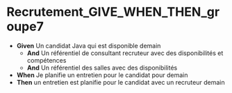 # Recrutement_GIVE_WHEN_THEN_groupe7

- **Given** Un candidat Java qui est disponible demain
    - **And** Un référentiel de consultant recruteur avec des disponibilités et compétences
    - **And** Un référentiel des salles avec des disponibilités
- **When** Je planifie un entretien pour le candidat pour demain
- **Then** un entretien est planifie pour le candidat avec un recruteur demain